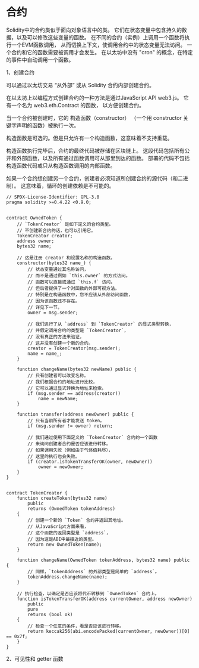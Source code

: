 合约
====

Solidity中的合约类似于面向对象语言中的类。 它们在状态变量中包含持久的数据，以及可以修改这些变量的函数。 在不同的合约（实例）上调用一个函数将执行一个EVM函数调用， 从而切换上下文，使调用合约中的状态变量无法访问。 一个合约和它的函数需要被调用才会发生。 在以太坊中没有 "cron" 的概念，在特定的事件中自动调用一个函数。

1、创建合约

可以通过以太坊交易 “从外部” 或从 Solidity 合约内部创建合约。

在以太坊上以编程方式创建合约的一种方法是通过JavaScript API web3.js。 它有一个名为 web3.eth.Contract 的函数， 以方便创建合约。

当一个合约被创建时，它的 构造函数（constructor） （一个用 constructor 关键字声明的函数）被执行一次。

构造函数是可选的。但是只允许有一个构造函数，这意味着不支持重载。

构造函数执行完毕后，合约的最终代码被存储在区块链上。 这段代码包括所有公开和外部函数，以及所有通过函数调用可从那里到达的函数。 部署的代码不包括构造函数代码或只从构造函数调用的内部函数。

如果一个合约想创建另一个合约，创建者必须知道所创建合约的源代码（和二进制）。 这意味着，循环的创建依赖是不可能的。

```solidity
// SPDX-License-Identifier: GPL-3.0
pragma solidity >=0.4.22 <0.9.0;


contract OwnedToken {
    // `TokenCreator` 是如下定义的合约类型。
    // 不创建新合约的话，也可以引用它。
    TokenCreator creator;
    address owner;
    bytes32 name;

    // 这是注册 creator 和设置名称的构造函数。
    constructor(bytes32 name_) {
        // 状态变量通过其名称访问，
        // 而不是通过例如 `this.owner` 的方式访问。
        // 函数可以直接或通过 `this.f` 访问。
        // 但后者提供了一个对函数的外部可视方法。
        // 特别是在构造函数中，您不应该从外部访问函数，
        // 因为该函数还不存在。
        // 详见下一节。
        owner = msg.sender;

        // 我们进行了从 `address` 到 `TokenCreator` 的显式类型转换，
        // 并假定调用合约的类型是 `TokenCreator`，
        // 没有真正的方法来验证，
        // 这并没有创建一个新的合约。
        creator = TokenCreator(msg.sender);
        name = name_;
    }

    function changeName(bytes32 newName) public {
        // 只有创建者可以改变名称。
        // 我们根据合约的地址进行比较，
        // 它可以通过显式转换为地址来检索。
        if (msg.sender == address(creator))
            name = newName;
    }

    function transfer(address newOwner) public {
        // 只有当前所有者才能发送 token。
        if (msg.sender != owner) return;

        // 我们通过使用下面定义的 `TokenCreator` 合约的一个函数
        // 来询问创建者合约是否应该进行转移。
        // 如果调用失败（例如由于气体值耗尽），
        // 这里的执行也会失败。
        if (creator.isTokenTransferOK(owner, newOwner))
            owner = newOwner;
    }
}


contract TokenCreator {
    function createToken(bytes32 name)
        public
        returns (OwnedToken tokenAddress)
    {
        // 创建一个新的 `Token` 合约并返回其地址。
        // 从JavaScript方面来看，
        // 这个函数的返回类型是 `address`，
        // 因为这是ABI中最接近的类型。
        return new OwnedToken(name);
    }

    function changeName(OwnedToken tokenAddress, bytes32 name) public {
        // 同样，`tokenAddress` 的外部类型是简单的 `address`。
        tokenAddress.changeName(name);
    }

    // 执行检查，以确定是否应该将代币转移到 `OwnedToken` 合约上。
    function isTokenTransferOK(address currentOwner, address newOwner)
        public
        pure
        returns (bool ok)
    {
        // 检查一个任意的条件，看是否应该进行转移。
        return keccak256(abi.encodePacked(currentOwner, newOwner))[0] == 0x7f;
    }
}
```

2、可见性和 getter 函数
